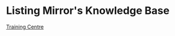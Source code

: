 # Listing Mirror's Knowledge Base

[Training Centre](https://listing-mirror.github.io/knowledge_base/training-center/index)